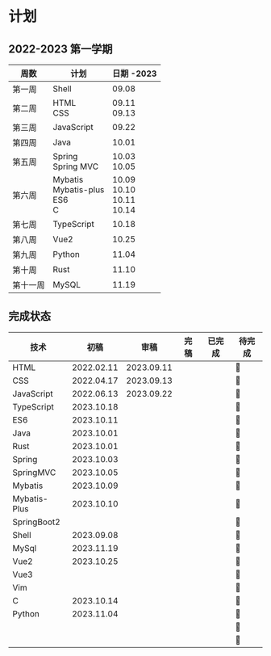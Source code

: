 # 计划

## 2022-2023 第一学期

| 周数     | 计划                                      | 日期 -2023                             |
| -------- | ----------------------------------------- | -------------------------------------- |
| 第一周   | Shell                                     | 09.08                                  |
| 第二周   | HTML<br />CSS                             | 09.11<br />09.13                       |
| 第三周   | JavaScript                                | 09.22                                  |
| 第四周   | Java                                      | 10.01                                  |
| 第五周   | Spring<br />Spring MVC                    | 10.03<br />10.05                       |
| 第六周   | Mybatis<br />Mybatis-plus<br />ES6<br />C | 10.09<br />10.10<br />10.11<br />10.14 |
| 第七周   | TypeScript                                | 10.18                                  |
| 第八周   | Vue2                                      | 10.25                                  |
| 第九周   | Python                                    | 11.04                                  |
| 第十周   | Rust                                      | 11.10                                  |
| 第十一周 | MySQL                                     | 11.19                                  |

## 完成状态

| 技术         | 初稿       | 审稿       | 完稿 | 已完成 | 待完成 |
| ------------ | ---------- | ---------- | ---- | ------ | ------ |
| HTML         | 2022.02.11 | 2023.09.11 |      |        | 🤪      |
| CSS          | 2022.04.17 | 2023.09.13 |      |        | 🤪      |
| JavaScript   | 2022.06.13 | 2023.09.22 |      |        | 🤪      |
| TypeScript   | 2023.10.18 |            |      |        | 🤪      |
| ES6          | 2023.10.11 |            |      |        | 🤪      |
| Java         | 2023.10.01 |            |      |        | 🤪      |
| Rust         | 2023.10.01 |            |      |        | 🤪      |
| Spring       | 2023.10.03 |            |      |        | 🤪      |
| SpringMVC    | 2023.10.05 |            |      |        | 🤪      |
| Mybatis      | 2023.10.09 |            |      |        | 🤪      |
| Mybatis-Plus | 2023.10.10 |            |      |        | 🤪      |
| SpringBoot2  |            |            |      |        | 🤪      |
| Shell        | 2023.09.08 |            |      |        | 🤪      |
| MySql        | 2023.11.19 |            |      |        | 🤪      |
| Vue2         | 2023.10.25 |            |      |        | 🤪      |
| Vue3         |            |            |      |        | 🤪      |
| Vim          |            |            |      |        | 🤪      |
| C            | 2023.10.14 |            |      |        | 🤪      |
| Python       | 2023.11.04 |            |      |        | 🤪      |
|              |            |            |      |        | 🤪      |
|              |            |            |      |        | 🤪      |

